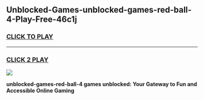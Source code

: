 
## Unblocked-Games-unblocked-games-red-ball-4-Play-Free-46c1j
<h3>
<a href="https://premium76.site?title=unblocked-games-red-ball-4&ref=10A">CLICK TO PLAY</a></h3>
<hr>

<h3>
<a href="https://premium76.site?title=unblocked-games-red-ball-4&ref=10A">CLICK 2 PLAY</a>
  
</h3>

<a href="https://premium76.site?title=unblocked-games-red-ball-4&ref=10A"><img src="https://clearcache.store/games.png"></a>


**unblocked-games-red-ball-4 games unblocked: Your Gateway to Fun and Accessible Online Gaming**
